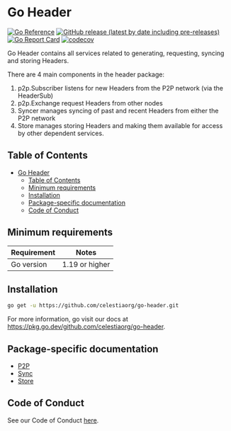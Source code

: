 # Go Header

[![Go Reference](https://pkg.go.dev/badge/github.com/celestiaorg/go-header.svg)](https://pkg.go.dev/github.com/celestiaorg/go-header)
[![GitHub release (latest by date including pre-releases)](https://img.shields.io/github/v/release/celestiaorg/go-header)](https://github.com/celestiaorg/go-header/releases/latest)
[![Go Report Card](https://goreportcard.com/badge/github.com/celestiaorg/go-header)](https://goreportcard.com/report/github.com/celestiaorg/go-header)
[![codecov](https://codecov.io/gh/celestiaorg/go-header/branch/main/graph/badge.svg?token=CWGA4RLDS9)](https://codecov.io/gh/celestiaorg/go-header)

Go Header contains all services related to generating, requesting, syncing and storing Headers.

There are 4 main components in the header package:
 1. p2p.Subscriber listens for new Headers from the P2P network (via the
    HeaderSub)
 2. p2p.Exchange request Headers from other nodes
 3. Syncer manages syncing of past and recent Headers from either the P2P
    network
 4. Store manages storing Headers and making them available for access by other
    dependent services.

## Table of Contents

- [Go Header](#go-header)
  - [Table of Contents](#table-of-contents)
  - [Minimum requirements](#minimum-requirements)
  - [Installation](#installation)
  - [Package-specific documentation](#package-specific-documentation)
  - [Code of Conduct](#code-of-conduct)

## Minimum requirements

| Requirement | Notes          |
| ----------- | -------------- |
| Go version  | 1.19 or higher |


## Installation

```sh
go get -u https://github.com/celestiaorg/go-header.git
```

For more information, go visit our docs at <https://pkg.go.dev/github.com/celestiaorg/go-header>.

## Package-specific documentation

- [P2P](./p2p/doc.go)
- [Sync](./sync/doc.go)
- [Store](./store/doc.go)

## Code of Conduct

See our Code of Conduct [here](https://docs.celestia.org/community/coc).
